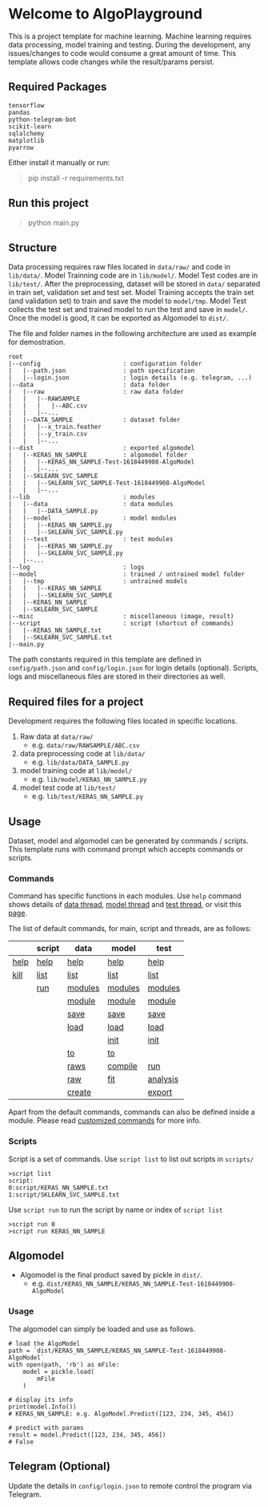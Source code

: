 # Welcome to AlgoPlayground
This is a project template for machine learning. Machine learning requires data processing, model training and testing. During the development, any issues/changes to code would consume a great amount of time. This template allows code changes while the result/params persist. 

## Required Packages
```
tensorflow
pandas
python-telegram-bot
scikit-learn
sqlalchemy
matplotlib
pyarrow
```
Either install it manually or run:
> pip install -r requirements.txt

## Run this project
> python main.py

## Structure
Data processing requires raw files located in `data/raw/` and code in `lib/data/`. Model Trainning code are in `lib/model/`. Model Test codes are in `lib/test/`. After the preprocessing, dataset will be stored in `data/` separated in train set, validation set and test set. Model Training accepts the train set (and validation set) to train and save the model to `model/tmp`. Model Test collects the test set and trained model to run the test and save in `model/`. Once the model is good, it can be exported as Algomodel to `dist/`.

The file and folder names in the following architecture are used as example for demostration.
```
root
|--config                       : configuration folder
|   |--path.json                : path specification
|   |--login.json               : login details (e.g. telegram, ...)
|--data                         : data folder
|   |--raw                      : raw data folder
|   |   |--RAWSAMPLE
|   |   |   |--ABC.csv
|   |   |--...
|   |--DATA_SAMPLE              : dataset folder
|   |   |--x_train.feather
|   |   |--y_train.csv
|   |   |--...
|--dist                         : exported algomodel
|   |--KERAS_NN_SAMPLE          : algomodel folder 
|   |   |--KERAS_NN_SAMPLE-Test-1618449908-AlgoModel
|   |   |--...
|   |--SKLEARN_SVC_SAMPLE
|   |   |--SKLEARN_SVC_SAMPLE-Test-1618449908-AlgoModel
|   |   |--...
|--lib                          : modules
|   |--data                     : data modules
|   |   |--DATA_SAMPLE.py       
|   |--model                    : model modules
|   |   |--KERAS_NN_SAMPLE.py
|   |   |--SKLEARN_SVC_SAMPLE.py
|   |--test                     : test modules
|   |   |--KERAS_NN_SAMPLE.py
|   |   |--SKLEARN_SVC_SAMPLE.py
|   |--...
|--log                          : logs
|--model                        : trained / untrained model folder
|   |--tmp                      : untrained models
|   |   |--KERAS_NN_SAMPLE
|   |   |--SKLEARN_SVC_SAMPLE
|   |--KERAS_NN_SAMPLE
|   |--SKLEARN_SVC_SAMPLE
|--misc                         : miscellaneous (image, result)
|--script                       : script (shortcut of commands)
|   |--KERAS_NN_SAMPLE.txt
|   |--SKLEARN_SVC_SAMPLE.txt
|--main.py
```
The path constants required in this template are defined in `config/path.json` and `config/login.json` for login details (optional). Scripts, logs and miscellaneous files are stored in their directories as well.

## Required files for a project
Development requires the following files located in specific locations.
1. Raw data at `data/raw/`
    - e.g. `data/raw/RAWSAMPLE/ABC.csv`
2. data preprocessing code at `lib/data/`
    - e.g. `lib/data/DATA_SAMPLE.py `
3. model training code at `lib/model/`
    - e.g. `lib/model/KERAS_NN_SAMPLE.py`
4. model test code at `lib/test/`
    - e.g. `lib/test/KERAS_NN_SAMPLE.py `

## Usage
Dataset, model and algomodel can be generated by commands / scripts. This template runs with command prompt which accepts commands or scripts.
### Commands
Command has specific functions in each modules. Use `help` command shows details of [data thread](lib/data/README.md), [model thread](lib/model/README.md) and [test thread](lib/test/README.md), or visit this [page](lib/COMMAND.md).

The list of default commands, for main, script and threads, are as follows:

| | script | data | model | test |
| --- | --- | --- | --- | --- |
| [help](COMMAND.md#list) | [help](COMMAND.md#list) | [help](COMMAND.md#help) | [help](COMMAND.md#help) | [help](COMMAND.md#help) |
| [kill](COMMAND.md#kill) | [list](COMMAND.md#list) | [list](COMMAND.md#list) | [list](COMMAND.md#list) | [list](COMMAND.md#list) |
| | [run](COMMAND.md#run) | [modules](COMMAND.md#modules) | [modules](COMMAND.md#modules) | [modules](COMMAND.md#modules) |
| | | [module](COMMAND.md#module) | [module](COMMAND.md#module) | [module](COMMAND.md#module) |
| | | [save](COMMAND.md#save) | [save](COMMAND.md#save) | [save](COMMAND.md#save) |
| | | [load](COMMAND.md#load) | [load](COMMAND.md#load) | [load](COMMAND.md#load) |
| | | | [init](COMMAND.md#init) | [init](COMMAND.md#init) |
| | | [to](COMMAND.md#to) | [to](COMMAND.md#to) | |
| | | [raws](COMMAND.md#raws) | [compile](COMMAND.md#compile) | [run](COMMAND.md#run) |
| | | [raw](COMMAND.md#raw) | [fit](COMMAND.md#fit) | [analysis](COMMAND.md#analysis) |
| | | [create](COMMAND.md#create) | | [export](COMMAND.md#export) |

Apart from the default commands, commands can also be defined inside a module. Please read [customized commands](COMMAND.md#Customized-Commands) for more info.

### Scripts
Script is a set of commands. 
Use `script list` to list out scripts in `scripts/`
```
>script list
script:
0:script/KERAS_NN_SAMPLE.txt
1:script/SKLEARN_SVC_SAMPLE.txt
```
Use `script run` to run the script by name or index of `script list`
```
>script run 0
>script run KERAS_NN_SAMPLE
```

## Algomodel
- Algomodel is the final product saved by pickle in `dist/`.
    - e.g. `dist/KERAS_NN_SAMPLE/KERAS_NN_SAMPLE-Test-1618449908-AlgoModel`

### Usage
The algomodel can simply be loaded and use as follows.
```
# load the AlgoModel
path = `dist/KERAS_NN_SAMPLE/KERAS_NN_SAMPLE-Test-1618449908-AlgoModel`
with open(path, 'rb') as mFile:
    model = pickle.load(
        mFile
    )

# display its info
print(model.Info()) 
# KERAS_NN_SAMPLE: e.g. AlgoModel.Predict([123, 234, 345, 456])

# predict with params
result = model.Predict([123, 234, 345, 456])    
# False
```
## Telegram (Optional)
Update the details in `config/login.json` to remote control the program via Telegram. 
